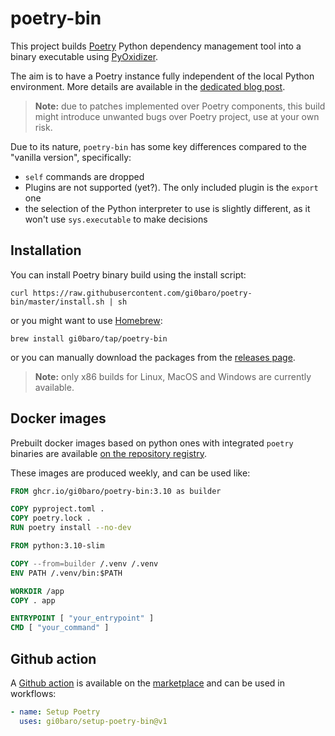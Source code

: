 # poetry-bin

This project builds [Poetry](https://github.com/python-poetry/poetry) Python dependency management tool into a binary executable using [PyOxidizer](https://github.com/indygreg/PyOxidizer).

The aim is to have a Poetry instance fully independent of the local Python environment. More details are available in the [dedicated blog post](https://dev.to/gi0baro/how-i-made-a-binary-version-of-poetry-package-manager-5246).

> **Note:** due to patches implemented over Poetry components, this build might introduce unwanted bugs over Poetry project, use at your own risk.

Due to its nature, `poetry-bin` has some key differences compared to the "vanilla version", specifically:

- `self` commands are dropped
- Plugins are not supported (yet?). The only included plugin is the `export` one
- the selection of the Python interpreter to use is slightly different, as it won't use `sys.executable` to make decisions

## Installation

You can install Poetry binary build using the install script:

    curl https://raw.githubusercontent.com/gi0baro/poetry-bin/master/install.sh | sh

or you might want to use [Homebrew](https://brew.sh/):

    brew install gi0baro/tap/poetry-bin

or you can manually download the packages from the [releases page](https://github.com/gi0baro/poetry-bin/releases).

> **Note:** only x86 builds for Linux, MacOS and Windows are currently available.

## Docker images

Prebuilt docker images based on python ones with integrated `poetry` binaries are available [on the repository registry](https://github.com/gi0baro/poetry-bin/pkgs/container/poetry-bin). 

These images are produced weekly, and can be used like:

```Dockerfile
FROM ghcr.io/gi0baro/poetry-bin:3.10 as builder

COPY pyproject.toml .
COPY poetry.lock .
RUN poetry install --no-dev

FROM python:3.10-slim

COPY --from=builder /.venv /.venv
ENV PATH /.venv/bin:$PATH

WORKDIR /app
COPY . app

ENTRYPOINT [ "your_entrypoint" ]
CMD [ "your_command" ]
```

## Github action

A [Github action](https://github.com/gi0baro/setup-poetry-bin) is available on the [marketplace](https://github.com/marketplace/actions/setup-poetry-bin) and can be used in workflows:

```yaml
- name: Setup Poetry
  uses: gi0baro/setup-poetry-bin@v1
```
